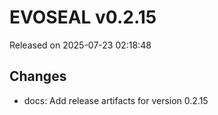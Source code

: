 # EVOSEAL v0.2.15
Released on 2025-07-23 02:18:48

## Changes
- docs: Add release artifacts for version 0.2.15